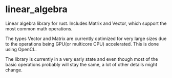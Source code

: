 # linear_algebra
Linear algebra library for rust. Includes Matrix and Vector, which support the most common math operations. 

The types Vector and Matrix are currently optimized for very large sizes due to the operations being GPU(or multicore CPU) accelerated.
This is done using OpenCL. 

The library is currently in a very early state and even though most of the basic operations probably will stay the same, a lot of other details might change. 
